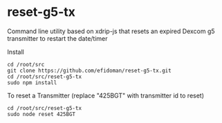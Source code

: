 # reset-g5-tx
Command line utility based on xdrip-js that resets an expired Dexcom g5 transmitter to restart the date/timer

Install
```
cd /root/src
git clone https://github.com/efidoman/reset-g5-tx.git
cd /root/src/reset-g5-tx
sudo npm install
```

To reset a Transmitter (replace "425BGT" with transmitter id to reset)
```
cd /root/src/reset-g5-tx
sudo node reset 425BGT
```
